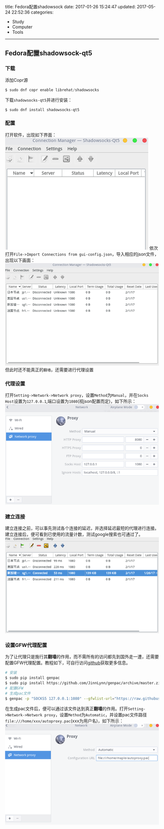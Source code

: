 title: Fedora配置shadowsock
date: 2017-01-26 15:24:47
updated: 2017-05-24 22:52:36
categories:
- Study
- Computer
- Tools
---
## Fedora配置shadowsock-qt5

### 下载

添加Copr源

```s
$ sudo dnf copr enable librehat/shadowsocks
```

下载`shadowsocks-qt5`并进行安装：
```sh
$ sudo dnf install shadowsocks-qt5
```

### 配置

打开软件，出现如下界面：
![](../post_img/58cd4da8ab6441359b000a6b)
依次打开`File->Import Connections from gui-config.json`，导入相应的json文件， 出现以下画面：
![](../post_img/58cd4da8ab6441359b000a6d)
但此时还不能真正的`翻墙`，还需要进行代理设置

### 代理设置

打开`Setting->Network->Network proxy`，设置`Method`为`Manual`，并在`Socks Host`设置为`127.0.0.1`,端口设置为`1080`(视json配置而定)，如下所示：
![](../post_img/58cd4da8ab6441359b000a6a)

### 建立连接

建立连接之前，可以事先测试各个连接的延迟，并选择延迟最短的代理进行连接。建立连接后，便可看到已使用的流量计数，测试google搜索也可通过了。
![](../post_img/58cd4da8ab6441359b000a6c)

### 设置GFW代理配置

为了让代理只是施行其**翻墙**的作用，而不需所有的访问都先到国外走一遭，还需要配置GFW代理配置。教程如下，可自行访问[github](https://github.com/JinnLynn/genpac)获取更多信息。

```sh
# 安装
$ sudo pip install genpac
$ sudo pip install https://github.com/JinnLynn/genpac/archive/master.zip
# 配置GFW 
# 生成pac文件
$ genpac -p "SOCKS5 127.0.0.1:1080" --gfwlist-url="https://raw.githubusercontent.com/gfwlist/gfwlist/master/gfwlist.txt" --output="~/autoproxy.pac"
```

在生成pac文件后，便可以通过该文件达到真正**翻墙**的作用。打开`Setting->Network->Network proxy`，设置`Method`为`Automatic`，并设置pac文件路径`file:///home/xxx/autoproxy.pac`(xxx为用户名)，如下所示：
![](../post_img/58cd4da8ab6441359b000a6e)